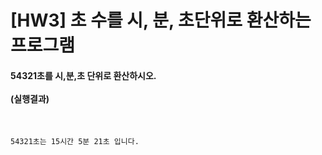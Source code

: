 # [HW3] 초 수를 시, 분, 초단위로 환산하는 프로그램
<h4>
54321초를 시,분,초 단위로 환산하시오.
</br></br>
(실행결과)
</br></br></h4>

```

54321초는 15시간 5분 21초 입니다.

```